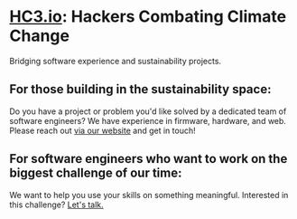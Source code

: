 # [HC3.io](http://hc3.io): Hackers Combating Climate Change

Bridging software experience and sustainability projects.

## For those building in the sustainability space:
Do you have a project or problem you'd like solved by a dedicated team of software engineers? We have experience in firmware, hardware, and web. Please reach out [via our website](http://hc3.io) and get in touch!

## For software engineers who want to work on the biggest challenge of our time:
We want to help you use your skills on something meaningful. Interested in this challenge? [Let's talk.](http://hc3.io)
